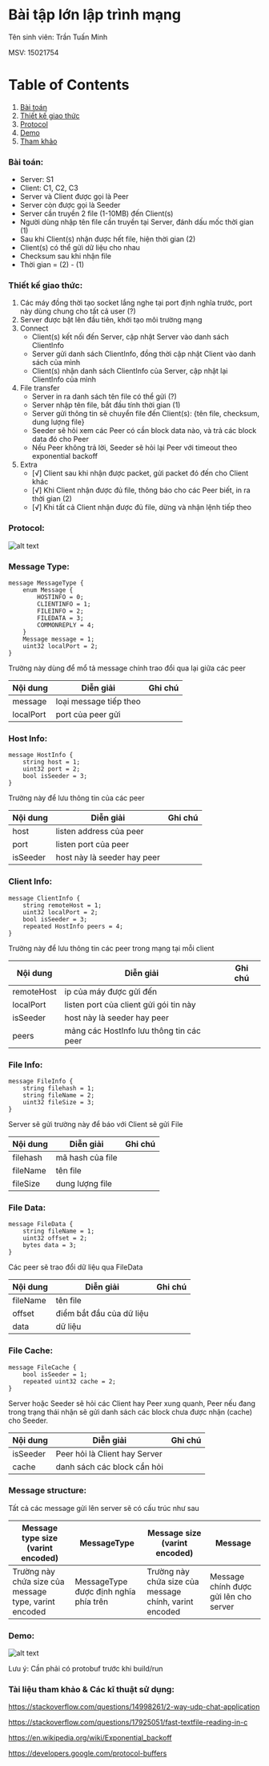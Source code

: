 # Bài tập lớn lập trình mạng

Tên sinh viên: Trần Tuấn Minh

MSV: 15021754

# Table of Contents

1. [Bài toán](#bài-toán)
2. [Thiết kế giao thức](#thiết-kế-giao-thức)
3. [Protocol](#protocol)
4. [Demo](#demo)
5. [Tham khảo](#tài-liệu-tham-khảo--các-kĩ-thuật-sử-dụng)

### Bài toán:

- Server: S1
- Client: C1, C2, C3
- Server và Client được gọi là Peer
- Server còn được gọi là Seeder
- Server cần truyền 2 file (1-10MB) đến Client(s)
- Người dùng nhập tên file cần truyền tại Server, đánh dấu mốc thời gian (1)
- Sau khi Client(s) nhận được hết file, hiện thời gian (2)
- Client(s) có thể gửi dữ liệu cho nhau
- Checksum sau khi nhận file
- Thời gian = (2) - (1)

### Thiết kế giao thức:

1. Các máy đồng thời tạo socket lắng nghe tại port định nghĩa trước, port này dùng chung cho tất cả user (?)
2. Server được bật lên đầu tiên, khởi tạo môi trường mạng
3. Connect
	- Client(s) kết nối đến Server, cập nhật Server vào danh sách ClientInfo
	- Server gửi danh sách ClientInfo, đồng thời cập nhật Client vào danh sách của mình
	- Client(s) nhận danh sách ClientInfo của Server, cập nhật lại ClientInfo của mình
4. File transfer
	- Server in ra danh sách tên file có thể gửi (?)
	- Server nhập tên file, bắt đầu tính thời gian (1)
	- Server gửi thông tin sẽ chuyển file đến Client(s): {tên file, checksum, dung lượng file}
	- Seeder sẽ hỏi xem các Peer có cần block data nào, và trả các block data đó cho Peer
	- Nếu Peer không trả lời, Seeder sẽ hỏi lại Peer với timeout theo exponential backoff
5. Extra
	- [√] Client sau khi nhận được packet, gửi packet đó đến cho Client khác
	- [√] Khi Client nhận được đủ file, thông báo cho các Peer biết, in ra thời gian (2)
	- [√] Khi tất cả Client nhận được đủ file, dừng và nhận lệnh tiếp theo

### Protocol:

![alt text](image/Protocol.png "Protocol")

### Message Type:
```
message MessageType {
	enum Message {
		HOSTINFO = 0;
		CLIENTINFO = 1;
		FILEINFO = 2;
		FILEDATA = 3;
		COMMONREPLY = 4;
	}
	Message message = 1;
	uint32 localPort = 2;
}
```
Trường này dùng để mổ tả message chính trao đổi qua lại giữa các peer

|Nội dung|Diễn giải|Ghi chú|
|-----------|-----------|-----------|
|message|loại message tiếp theo| |
|localPort|port của peer gửi| |

### Host Info:
```
message HostInfo {
	string host = 1;
	uint32 port = 2;
	bool isSeeder = 3;
}
```
Trường này để lưu thông tin của các peer

|Nội dung|Diễn giải|Ghi chú|
|-----------|-----------|-----------|
|host|listen address của peer| |
|port|listen port của peer| |
|isSeeder|host này là seeder hay peer| |

### Client Info:
```
message ClientInfo {
	string remoteHost = 1;
	uint32 localPort = 2;
	bool isSeeder = 3;
	repeated HostInfo peers = 4;
}
```

Trường này để lưu thông tin các peer trong mạng tại mỗi client

|Nội dung|Diễn giải|Ghi chú|
|-----------|-----------|-----------|
|remoteHost|ip của máy được gửi đến| |
|localPort|listen port của client gửi gói tin này| |
|isSeeder|host này là seeder hay peer| |
|peers|mảng các HostInfo lưu thông tin các peer| | 

### File Info:
```
message FileInfo {
	string filehash = 1;
	string fileName = 2;
	uint32 fileSize = 3;
}
```

Server sẽ gửi trường này để báo với Client sẽ gửi File

|Nội dung|Diễn giải|Ghi chú|
|-----------|-----------|-----------|
|filehash|mã hash của file| |
|fileName|tên file| |
|fileSize|dung lượng file| |

### File Data:
```
message FileData {
	string fileName = 1;
	uint32 offset = 2;
	bytes data = 3;
}
```

Các peer sẽ trao đổi dữ liệu qua FileData

|Nội dung|Diễn giải|Ghi chú|
|-----------|-----------|-----------|
|fileName|tên file| |
|offset|điểm bắt đầu của dữ liệu| |
|data|dữ liệu| |

### File Cache:
```
message FileCache {
	bool isSeeder = 1;
	repeated uint32 cache = 2;
}
```

Server hoặc Seeder sẽ hỏi các Client hay Peer xung quanh, Peer nếu đang trong trạng thái nhận sẽ gửi danh sách các block chưa được nhận (cache) cho Seeder. 

|Nội dung|Diễn giải|Ghi chú|
|-----------|-----------|-----------|
|isSeeder|Peer hỏi là Client hay Server| |
|cache|danh sách các block cần hỏi| |

### Message structure:

Tất cả các message gửi lên server sẽ có cấu trúc như sau

|Message type size (varint encoded)|MessageType|Message size (varint encoded)|Message|
|-----------|-----------|-----------|-----------|
|Trường này chứa size của message type, varint encoded|MessageType được định nghĩa phía trên|Trường này chứa size của message chính, varint encoded|Message chính được gửi lên cho server|

### Demo:

![alt text](image/DEMO_v2.png "DEMO")

Lưu ý: Cần phải có protobuf trước khi build/run

### Tài liệu tham khảo & Các kĩ thuật sử dụng:

https://stackoverflow.com/questions/14998261/2-way-udp-chat-application

https://stackoverflow.com/questions/17925051/fast-textfile-reading-in-c

https://en.wikipedia.org/wiki/Exponential_backoff

https://developers.google.com/protocol-buffers
